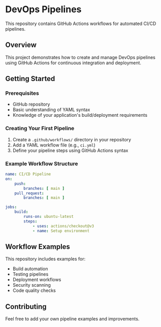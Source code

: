 # DevOps Pipelines

This repository contains GitHub Actions workflows for automated CI/CD pipelines.

## Overview

This project demonstrates how to create and manage DevOps pipelines using GitHub Actions for continuous integration and deployment.

## Getting Started

### Prerequisites
- GitHub repository
- Basic understanding of YAML syntax
- Knowledge of your application's build/deployment requirements

### Creating Your First Pipeline

1. Create a `.github/workflows/` directory in your repository
2. Add a YAML workflow file (e.g., `ci.yml`)
3. Define your pipeline steps using GitHub Actions syntax

### Example Workflow Structure

```yaml
name: CI/CD Pipeline
on:
    push:
        branches: [ main ]
    pull_request:
        branches: [ main ]

jobs:
    build:
        runs-on: ubuntu-latest
        steps:
            - uses: actions/checkout@v3
            - name: Setup environment
```

## Workflow Examples

This repository includes examples for:
- Build automation
- Testing pipelines
- Deployment workflows
- Security scanning
- Code quality checks

## Contributing

Feel free to add your own pipeline examples and improvements.
